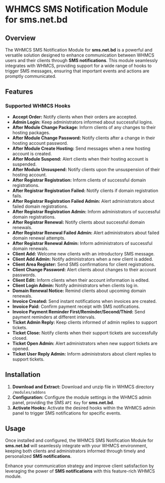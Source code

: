 # WHMCS SMS Notification Module for sms.net.bd 

## Overview

The WHMCS SMS Notification Module for **sms.net.bd** is a powerful and versatile solution designed to enhance communication between WHMCS users and their clients through **SMS notifications**. This module seamlessly integrates with WHMCS, providing support for a wide range of hooks to trigger SMS messages, ensuring that important events and actions are promptly communicated.

## Features

### Supported WHMCS Hooks

- **Accept Order:** Notify clients when their orders are accepted.
- **Admin Login:** Keep administrators informed about successful logins.
- **After Module Change Package:** Inform clients of any changes to their hosting packages.
- **After Module Change Password:** Notify clients after a change in their hosting account password.
- **After Module Create Hosting:** Send messages when a new hosting account is created.
- **After Module Suspend:** Alert clients when their hosting account is suspended.
- **After Module Unsuspend:** Notify clients upon the unsuspension of their hosting account.
- **After Registrar Registration:** Inform clients of successful domain registrations.
- **After Registrar Registration Failed:** Notify clients if domain registration fails.
- **After Registrar Registration Failed Admin:** Alert administrators about failed domain registrations.
- **After Registrar Registration Admin:** Inform administrators of successful domain registrations.
- **After Registrar Renewal:** Notify clients about successful domain renewals.
- **After Registrar Renewal Failed Admin:** Alert administrators about failed domain renewal attempts.
- **After Registrar Renewal Admin:** Inform administrators of successful domain renewals.
- **Client Add:** Welcome new clients with an introductory SMS message.
- **Client Add Admin:** Notify administrators when a new client is added.
- **Client Area Register:** Send SMS confirmations for client registrations.
- **Client Change Password:** Alert clients about changes to their account passwords.
- **Client Edit:** Inform clients when their account information is edited.
- **Client Login Admin:** Notify administrators when clients log in.
- **Domain Renewal Notice:** Remind clients about upcoming domain renewals.
- **Invoice Created:** Send instant notifications when invoices are created.
- **Invoice Paid:** Confirm payment receipt with SMS notifications.
- **Invoice Payment Reminder First/Reminder/Second/Third:** Send payment reminders at different intervals.
- **Ticket Admin Reply:** Keep clients informed of admin replies to support tickets.
- **Ticket Close:** Notify clients when their support tickets are successfully closed.
- **Ticket Open Admin:** Alert administrators when new support tickets are opened.
- **Ticket User Reply Admin:** Inform administrators about client replies to support tickets.

## Installation

1. **Download and Extract:** Download and unzip file in WHMCS directory `/modules/addons`
2. **Configuration:** Configure the module settings in the WHMCS admin panel, providing the SMS `API Key` for **sms.net.bd**.
3. **Activate Hooks:** Activate the desired hooks within the WHMCS admin panel to trigger SMS notifications for specific events.

## Usage

Once installed and configured, the WHMCS SMS Notification Module for **sms.net.bd** will seamlessly integrate with your WHMCS environment, keeping both clients and administrators informed through timely and personalized **SMS notifications**.

Enhance your communication strategy and improve client satisfaction by leveraging the power of **SMS notifications** with this feature-rich WHMCS module.
